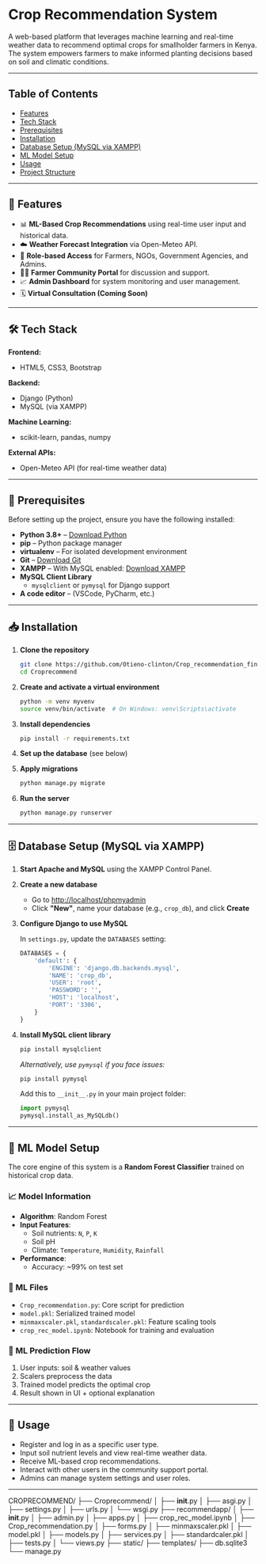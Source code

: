 
#  Crop Recommendation System

A web-based platform that leverages machine learning and real-time weather data to recommend optimal crops for smallholder farmers in Kenya. The system empowers farmers to make informed planting decisions based on soil and climatic conditions.

---

##  Table of Contents

- [Features](#-features)
- [Tech Stack](#-tech-stack)
- [Prerequisites](#️-prerequisites)
- [Installation](#-installation)
- [Database Setup (MySQL via XAMPP)](#️-database-setup-mysql-via-xampp)
- [ML Model Setup](#ml-model-setup)
- [Usage](#-usage)
- [Project Structure](#️-project-structure)



---

## 🚀 Features

- 📊 **ML-Based Crop Recommendations** using real-time user input and historical data.
- ☁️ **Weather Forecast Integration** via Open-Meteo API.
- 👥 **Role-based Access** for Farmers, NGOs, Government Agencies, and Admins.
- 🧑‍🌾 **Farmer Community Portal** for discussion and support.
- 📈 **Admin Dashboard** for system monitoring and user management.
- 🗓️ **Virtual Consultation (Coming Soon)**

---

## 🛠️ Tech Stack

**Frontend:**
- HTML5, CSS3, Bootstrap

**Backend:**
- Django (Python)
- MySQL (via XAMPP)

**Machine Learning:**
- scikit-learn, pandas, numpy

**External APIs:**
- Open-Meteo API (for real-time weather data)

---

## 🧰 Prerequisites

Before setting up the project, ensure you have the following installed:

- **Python 3.8+** – [Download Python](https://www.python.org/downloads/)
- **pip** – Python package manager
- **virtualenv** – For isolated development environment
- **Git** – [Download Git](https://git-scm.com/downloads)
- **XAMPP** – With MySQL enabled: [Download XAMPP](https://www.apachefriends.org/index.html)
- **MySQL Client Library**
  - `mysqlclient` or `pymysql` for Django support
- **A code editor** – (VSCode, PyCharm, etc.)

---

## 📥 Installation

1. **Clone the repository**
   ```bash
   git clone https://github.com/Otieno-clinton/Crop_recommendation_final_project.git
   cd Croprecommend
   ```

2. **Create and activate a virtual environment**
   ```bash
   python -m venv myvenv
   source venv/bin/activate  # On Windows: venv\Scripts\activate
   ```

3. **Install dependencies**
   ```bash
   pip install -r requirements.txt
   ```

4. **Set up the database** (see below)

5. **Apply migrations**
   ```bash
   python manage.py migrate
   ```

6. **Run the server**
   ```bash
   python manage.py runserver
   ```

---

## 🗄️ Database Setup (MySQL via XAMPP)

1. **Start Apache and MySQL** using the XAMPP Control Panel.

2. **Create a new database**
   - Go to [http://localhost/phpmyadmin](http://localhost/phpmyadmin)
   - Click **"New"**, name your database (e.g., `crop_db`), and click **Create**

3. **Configure Django to use MySQL**

   In `settings.py`, update the `DATABASES` setting:

   ```python
   DATABASES = {
       'default': {
           'ENGINE': 'django.db.backends.mysql',
           'NAME': 'crop_db',
           'USER': 'root',
           'PASSWORD': '',
           'HOST': 'localhost',
           'PORT': '3306',
       }
   }
   ```

4. **Install MySQL client library**

   ```bash
   pip install mysqlclient
   ```

   *Alternatively, use `pymysql` if you face issues:*

   ```bash
   pip install pymysql
   ```

   Add this to `__init__.py` in your main project folder:

   ```python
   import pymysql
   pymysql.install_as_MySQLdb()
   ```

---

## 🤖 ML Model Setup

The core engine of this system is a **Random Forest Classifier** trained on historical crop data.

### 📈 Model Information

- **Algorithm**: Random Forest  
- **Input Features**:
  - Soil nutrients: `N`, `P`, `K`
  - Soil pH  
  - Climate: `Temperature`, `Humidity`, `Rainfall`  
- **Performance**:
  - Accuracy: ~99% on test set

### 📂 ML Files

- `Crop_recommendation.py`: Core script for prediction  
- `model.pkl`: Serialized trained model  
- `minmaxscaler.pkl`, `standardscaler.pkl`: Feature scaling tools  
- `crop_rec_model.ipynb`: Notebook for training and evaluation

### 🧠 ML Prediction Flow

1. User inputs: soil & weather values  
2. Scalers preprocess the data  
3. Trained model predicts the optimal crop  
4. Result shown in UI + optional explanation

---

## 🧪 Usage

- Register and log in as a specific user type.
- Input soil nutrient levels and view real-time weather data.
- Receive ML-based crop recommendations.
- Interact with other users in the community support portal.
- Admins can manage system settings and user roles.

---

CROPRECOMMEND/
├── Croprecommend/
│   ├── __init__.py
│   ├── asgi.py
│   ├── settings.py
│   ├── urls.py
│   └── wsgi.py
├── recommendapp/
│   ├── __init__.py
│   ├── admin.py
│   ├── apps.py
│   ├── crop_rec_model.ipynb
│   ├── Crop_recommendation.py
│   ├── forms.py
│   ├── minmaxscaler.pkl
│   ├── model.pkl
│   ├── models.py
│   ├── services.py
│   ├── standardcaler.pkl
│   ├── tests.py
│   └── views.py
├── static/
├── templates/
├── db.sqlite3
└── manage.py

```
